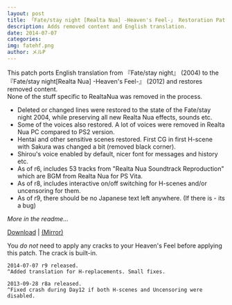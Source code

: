 ```yaml
---
layout: post
title: 「Fate/stay night [Realta Nua] -Heaven's Feel-」 Restoration Patch r9
description: Adds removed content and English translation.
date: 2014-07-07
categories:
img: fatehf.png
author: メルP
---
```

This patch ports English translation from 『Fate/stay night』 (2004) to the 『Fate/stay night[Realta Nua] -Heaven's Feel-』 (2012) and restores removed content.  
None of the stuff specific to RealtaNua was removed in the process.  

+ Deleted or changed lines were restored to the state of the Fate/stay night 2004, while preserving all new Realta Nua effects, sounds etc.  
+ Some of the voices also restored. A lot of voices were removed in Realta Nua PC compared to PS2 version.  
+ Hentai and other sensitive scenes restored. First CG in first H-scene with Sakura was changed a bit (removed black corner).  
+ Shirou's voice enabled by default, nicer font for messages and history etc.  
+ As of r6, includes 53 tracks from "Realta Nua Soundtrack Reproduction" which are BGM from Realta Nua for PS Vita.  
+ As of r8, includes interactive on/off switching for H-scenes and/or uncensoring for them.  
+ As of r9, there should be no Japanese text left anywhere. (If there is - its a bug)  

*More in the readme...*  

[Download](https://www.dropbox.com/s/qhksq3bq4u33epv/FSN_RN_HF_Restoration_Patch_r9.7z) |
[(Mirror)](https://mega.nz/#!7Jh0DBBT!7uO4BwtbHCICB53GqPnrBg2MuHr4Sfknm3o0FcGTtzg)  

You _do not_ need to apply any cracks to your Heaven's Feel before applying this patch. The crack is built-in.  

``` 
2014-07-07 r9 released.
^Added translation for H-replacements. Small fixes.
 
2013-09-28 r8a released.
^Fixed crash during Day12 if both H-scenes and Uncensoring were disabled.
```
